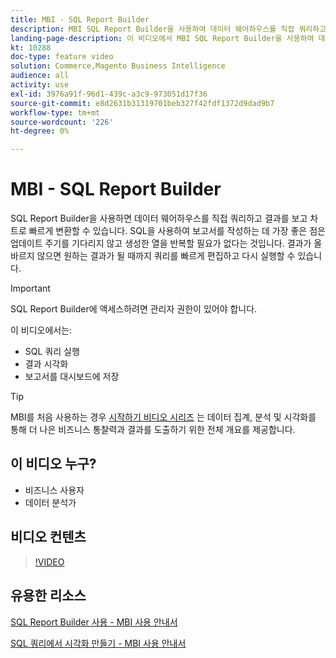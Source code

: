 ```yaml
---
title: MBI - SQL Report Builder
description: MBI SQL Report Builder을 사용하여 데이터 웨어하우스를 직접 쿼리하고, 결과를 보고, 차트로 빠르게 변환하는 방법을 알아봅니다.
landing-page-description: 이 비디오에서 MBI SQL Report Builder을 사용하여 데이터 웨어하우스를 직접 쿼리하고 결과를 보고 차트로 빠르게 변환하는 방법을 알아보십시오.
kt: 10288
doc-type: feature video
solution: Commerce,Magento Business Intelligence
audience: all
activity: use
exl-id: 3976a91f-96d1-439c-a3c9-973051d17f36
source-git-commit: e8d2631b31319701beb327f42fdf1372d9dad9b7
workflow-type: tm+mt
source-wordcount: '226'
ht-degree: 0%

---
```


# MBI - SQL Report Builder

SQL Report Builder을 사용하면 데이터 웨어하우스를 직접 쿼리하고 결과를 보고 차트로 빠르게 변환할 수 있습니다. SQL을 사용하여 보고서를 작성하는 데 가장 좋은 점은 업데이트 주기를 기다리지 않고 생성한 열을 반복할 필요가 없다는 것입니다. 결과가 올바르지 않으면 원하는 결과가 될 때까지 쿼리를 빠르게 편집하고 다시 실행할 수 있습니다.

>[!IMPORTANT]
>
>SQL Report Builder에 액세스하려면 관리자 권한이 있어야 합니다.

이 비디오에서는:

- SQL 쿼리 실행
- 결과 시각화
- 보고서를 대시보드에 저장

>[!TIP]
>
>MBI를 처음 사용하는 경우 [시작하기 비디오 시리즈](1-overview.md) 는 데이터 집계, 분석 및 시각화를 통해 더 나은 비즈니스 통찰력과 결과를 도출하기 위한 전체 개요를 제공합니다.

## 이 비디오 누구?

- 비즈니스 사용자
- 데이터 분석가

## 비디오 컨텐츠

>[!VIDEO](https://video.tv.adobe.com/v/342406?quality=12&learn=on)

## 유용한 리소스

[SQL Report Builder 사용 - MBI 사용 안내서](https://experienceleague.adobe.com/docs/commerce-business-intelligence/mbi/analyze/sql/sql-rpt-bldr.html)

[SQL 쿼리에서 시각화 만들기 - MBI 사용 안내서](https://experienceleague.adobe.com/docs/commerce-business-intelligence/mbi/tutorials/create-visuals-from-sql.html)
